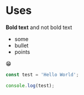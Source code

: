 # Uses

**Bold text** and not bold text

- some
- bullet
- points

😁

```js
const test = 'Hello World';

console.log(test);
```
